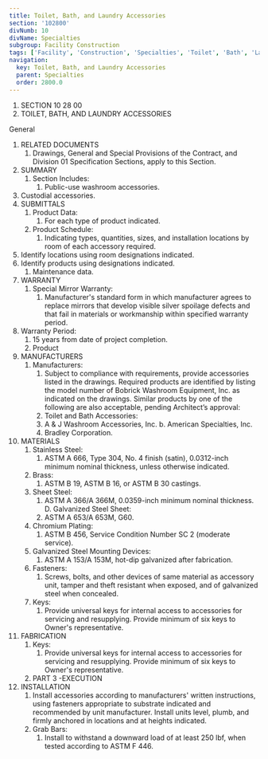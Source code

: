 ```yaml
---
title: Toilet, Bath, and Laundry Accessories
section: '102800'
divNumb: 10
divName: Specialties
subgroup: Facility Construction
tags: ['Facility', 'Construction', 'Specialties', 'Toilet', 'Bath', 'Laundry', 'Accessories']
navigation:
  key: Toilet, Bath, and Laundry Accessories
  parent: Specialties
  order: 2800.0
---
```


1. SECTION 10 28 00
1. TOILET, BATH, AND LAUNDRY ACCESSORIES

General
1. RELATED DOCUMENTS
   1. Drawings, General and Special Provisions of the Contract, and Division 01 Specification Sections, apply to this Section.
2. SUMMARY
   1. Section Includes:
      1. Public-use washroom accessories.
2. Custodial accessories.
3. SUBMITTALS
   1. Product Data:
      1. For each type of product indicated.
   1. Product Schedule:
      1. Indicating types, quantities, sizes, and installation locations by room of each accessory required.
1. Identify locations using room designations indicated.
2. Identify products using designations indicated. 
   1. Maintenance data.
4. WARRANTY
   1. Special Mirror Warranty:
      1. Manufacturer's standard form in which manufacturer agrees to replace mirrors that develop visible silver spoilage defects and that fail in materials or workmanship within specified warranty period.
1. Warranty Period:
      1. 15 years from date of project completion. 
   1. Product
1. MANUFACTURERS
   1. Manufacturers:
      1. Subject to compliance with requirements, provide accessories listed in the drawings. Required products are identified by listing the model number of Bobrick Washroom Equipment, Inc. as indicated on the drawings. Similar products by one of the following are also acceptable, pending Architect’s approval:
      1. Toilet and Bath Accessories:
      1. A & J Washroom Accessories, Inc. b. American Specialties, Inc.
      1. Bradley Corporation.
2. MATERIALS
   1. Stainless Steel:
      1. ASTM A 666, Type 304, No. 4 finish (satin), 0.0312-inch minimum nominal thickness, unless otherwise indicated.
   1. Brass:
      1. ASTM B 19, ASTM B 16, or ASTM B 30 castings.
   1. Sheet Steel:
      1. ASTM A 366/A 366M, 0.0359-inch minimum nominal thickness. D. Galvanized Steel Sheet:
      1. ASTM A 653/A 653M, G60.
   1. Chromium Plating:
      1. ASTM B 456, Service Condition Number SC 2 (moderate service).
   1. Galvanized Steel Mounting Devices:
      1. ASTM A 153/A 153M, hot-dip galvanized after fabrication.
   1. Fasteners:
      1. Screws, bolts, and other devices of same material as accessory unit, tamper and theft resistant when exposed, and of galvanized steel when concealed.
   1. Keys:
      1. Provide universal keys for internal access to accessories for servicing and resupplying.
Provide minimum of six keys to Owner's representative.
3. FABRICATION
   1. Keys:
      1. Provide universal keys for internal access to accessories for servicing and resupplying.
Provide minimum of six keys to Owner's representative. 
   1. PART 3 -EXECUTION
1. INSTALLATION
   1. Install accessories according to manufacturers' written instructions, using fasteners appropriate to substrate indicated and recommended by unit manufacturer. Install units level, plumb, and firmly anchored in locations and at heights indicated.
   1. Grab Bars:
      1. Install to withstand a downward load of at least 250 lbf, when tested according to
ASTM F 446.

